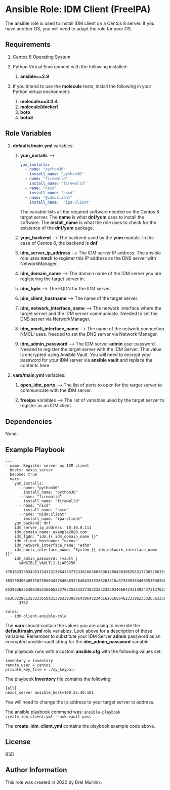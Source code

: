 Ansible Role: IDM Client (FreeIPA) 
=========

The ansible role is used to install IDM client on a Centos 8 server.  If you have another OS, you will need
to adapt the role for your OS.

Requirements
------------

1.  Centos 8 Operating System
1.  Python Virtual Environment with the following installed:

    1. **ansible==2.9**
 
1. If you intend to use the **molecule** tests, install the following in your Python virtual environment:
    
    1. **molecule==3.0.4**
    1. **molecule[docker]**
    1. **boto**
    1. **boto3**

Role Variables
--------------

1. **defaults/main.yml** variables:

    1. **yum\_installs** -->
    
        ```yaml
        yum_installs:
          - name: "python36"
            install_name: "python36"
          - name: "firewalld"
            install_name: "firewalld"
          - name: "nscd"
            install_name: "nscd"
          - name: "@idm:client"
            install_name:  "ipa-client"
        ```
       
       The variable lists all the required software needed on the Centos 8 target server.  The **name**
       is what **dnf/yum** uses to install the software.  The **install_name** is what the role uses
       to check for the existence of the **dnf/yum** package.
     
     1. **yum\_backend** --> The backend used by the **yum** module.  In the case of Centos 8, the backend
        is **dnf**
        
     1. **idm\_server\_ip\_address** --> The IDM server IP address.  The ansible role uses **nmcli** to
        register this IP address as the DNS server with NetworkManager.
        
     1. **idm\_domain\_name** --> The domain name of the IDM server you are registering the target server in.
     
     1. **idm\_fqdn** --> The FQDN for the IDM server.
     
     1. **idm\_client\_hostname** --> The name of the target server.
     
     1. **idm\_network\_interface\_name** --> The network interface where the target server and the IDM server
        communicate.  Needed to set the DNS server via NetworkManager.
        
     1. **idm\_nmcli\_interface\_name** --> The name of the network connection NMCLI uses.  Needed to set the
         DNS server via Network Manager.
         
     1. **idm\_admin\_password** --> The IDM server **admin** user password.  Needed to register the target
        server with the IDM Server.  This value is encrypted using Ansible Vault.  You will need to encrypt
        your password for your IDM server via **ansible vault** and replace the contents here.
        
1. **vars/main.yml** variables:

    1. **open\_idm\_ports** --> The list of ports to open for the target server to communicate with the IDM server.
    
    1. **freeipa** variables --> The list of variables used by the target server to register as an IDM client.
    

Dependencies
------------

None.

Example Playbook
----------------

    ---
    - name: Register server as IDM client
      hosts: nexus_server
      become: true
      vars:
        yum_installs:
          - name: "python36"
            install_name: "python36"
          - name: "firewalld"
            install_name: "firewalld"
          - name: "nscd"
            install_name: "nscd"
          - name: "@idm:client"
            install_name: "ipa-client"
        yum_backend: dnf
        idm_server_ip_address: 10.10.0.111
        idm_domain_name: example2020.com
        idm_fqdn: "idm.{{ idm_domain_name }}"
        idm_client_hostname: "nexus"
        idm_network_interface_name: "eth0"
        idm_nmcli_interface_name: "System {{ idm_network_interface_name }}"
        idm_admin_password: !vault |
          $ANSIBLE_VAULT;1.1;AES256
          37616332303435313431313964343732336166366363613864303662653137303266353233383266
          3032303064653162386634376464633264643332336263310a373330363466353036346438396331
          65396363353063653166653237623535323738323232323934666434313934373137633234663230
          6636323861323233650a313863393938643064323461626165646233386235326363356535346238
          3762

    roles:
      - idm-client-ansible-role



The **vars** should contain the values you are using to override the **default/main.yml**
role variables.  Look above for a description of those variables.  Remember to
substitute your IDM Server **admin** password as an encrypted ansible vault
string for the **idm_admin_password** variable.

The playbook runs with a custom **ansible.cfg** with the following values set:

```text
inventory = inventory
remote_user = centos
private_key_file = ./my_keypair
```

The playbook **inventory** file contains the following:

```text
[all]
nexus_server ansible_host=100.25.40.101
```
You will need to change the ip address to your target server ip address.

The ansible playbook command was:  `ansible-playbook create_idm_client.yml --ask-vault-pass`

The **create_idm_client.yml** contains the playbook example code above.

License
-------

BSD

Author Information
------------------

This role was created in 2020 by Bret Mullinix.
